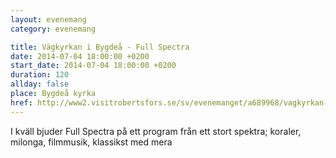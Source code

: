 ```yaml
---
layout: evenemang
category: evenemang

title: Vägkyrkan i Bygdeå - Full Spectra
date: 2014-07-04 18:00:00 +0200
start_date: 2014-07-04 18:00:00 +0200
duration: 120
allday: false
place: Bygdeå kyrka
href: http://www2.visitrobertsfors.se/sv/evenemanget/a689968/vagkyrkan-i-bygdea-full-spectra/detaljer?page=2&search=s%3D20140617
---
```


I kväll bjuder Full Spectra på ett program från ett stort spektra; koraler, milonga, filmmusik, klassikst med mera

